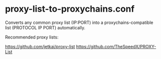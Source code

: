 # proxy-list-to-proxychains.conf
Converts any common proxy list (IP:PORT) into a proxychains-compatible list (PROTOCOL  	 IP PORT) automatically.

Recommended proxy lists:

https://github.com/jetkai/proxy-list
https://github.com/TheSpeedX/PROXY-List
